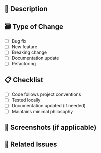 ## 📝 Description

<!-- Brief description of changes -->

## 🗃️ Type of Change

- [ ] Bug fix
- [ ] New feature
- [ ] Breaking change
- [ ] Documentation update
- [ ] Refactoring

## 📋 Checklist

- [ ] Code follows project conventions
- [ ] Tested locally
- [ ] Documentation updated (if needed)
- [ ] Maintains minimal philosophy

## 📸 Screenshots (if applicable)

<!-- Add screenshots for visual changes -->

## 🔗 Related Issues

<!-- Link any related issues: Fixes #123 -->
